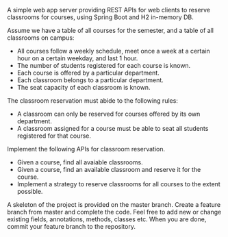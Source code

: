 A simple web app server providing REST APIs for web clients to reserve classrooms for courses, using Spring Boot and H2 in-memory DB.

Assume we have a table of all courses for the semester, and a table of all classrooms on campus:
* All courses follow a weekly schedule, meet once a week at a certain hour on a certain weekday, and last 1 hour.
* The number of students registered for each course is known.
* Each course is offered by a particular department.
* Each classroom belongs to a particular department.
* The seat capacity of each classroom is known.

The classroom reservation must abide to the following rules:
* A classroom can only be reserved for courses offered by its own department.
* A classroom assigned for a course must be able to seat all students registered for that course.

Implement the following APIs for classroom reservation. 
* Given a course, find all avaiable classrooms.
* Given a course, find an available classroom and reserve it for the course.
* Implement a strategy to reserve classrooms for all courses to the extent possible.

A skeleton of the project is provided on the master branch. Create a feature branch from master and complete the code. Feel free to add new or change existing fields, annotations, methods, classes etc. When you are done, commit your feature branch to the repository.

